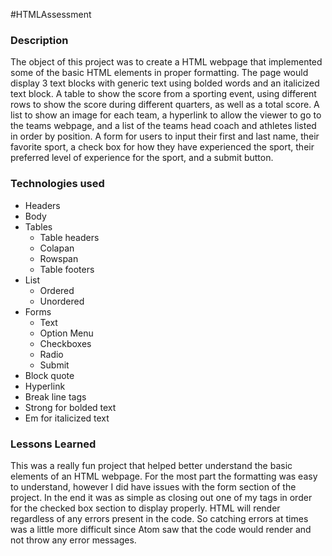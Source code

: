 #HTMLAssessment

### Description
The object of this project was to create a HTML webpage that implemented some of the basic HTML elements in proper formatting. The page would display 3 text blocks with generic text using bolded words and an italicized text block. A table to show the score from a sporting event, using different rows to show the score during different quarters, as well as a total score. A list to show an image for each team, a hyperlink to allow the viewer to go to the teams webpage, and a list of the teams head coach and athletes listed in order by position. A form for users to input their first and last name, their favorite sport, a check box for how they have experienced the sport, their preferred level of experience for the sport, and a submit button.

### Technologies used
- Headers
- Body
- Tables
    - Table headers
    - Colapan
    - Rowspan
    - Table footers
- List
    - Ordered
    - Unordered
- Forms
    - Text
    - Option Menu
    - Checkboxes
    - Radio
    - Submit
- Block quote
- Hyperlink
- Break line tags
- Strong for bolded text
- Em for italicized text


### Lessons Learned
This was a really fun project that helped better understand the basic elements of an HTML webpage. For the most part the formatting was easy to understand, however I did have issues with the form section of the project. In the end it was as simple as closing out one of my tags in order for the checked box section to display properly. HTML will render regardless of any errors present in the code. So catching errors at times was a little more difficult since Atom saw that the code would render and not throw any error messages. 
